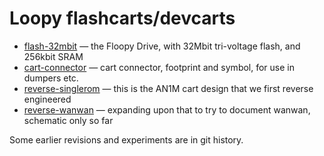# Loopy flashcarts/devcarts

* [flash-32mbit](flash-32mbit/) — the Floopy Drive, with 32Mbit tri-voltage flash, and 256kbit SRAM
* [cart-connector](cart-connector/) — cart connector, footprint and symbol, for use in dumpers etc.
* [reverse-singlerom](reverse-singlerom/) — this is the AN1M cart design that we first reverse engineered
* [reverse-wanwan](reverse-wanwan/) — expanding upon that to try to document wanwan, schematic only so far

Some earlier revisions and experiments are in git history.
